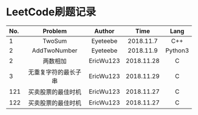 # LeetCode刷题记录

No.|Problem|Author|Time|Lang
:--|:--:|:--:|:--:|:--:
1|TwoSum|Eyeteebe|2018.11.7|C++
2|AddTwoNumber|Eyeteebe|2018.11.9|Python3
2|两数相加|EricWu123|2018.11.28|C
3|无重复字符的最长子串|EricWu123|2018.11.29|C
121|买卖股票的最佳时机|EricWu123|2018.11.27|C
122|买卖股票的最佳时机|EricWu123|2018.11.27|C